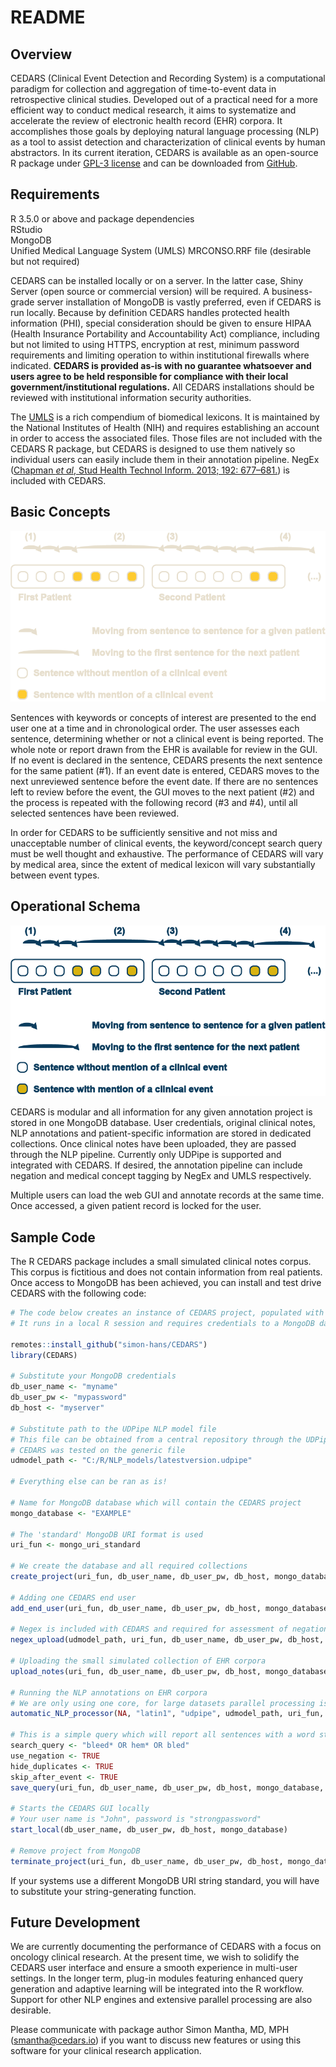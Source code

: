 # README

## Overview

CEDARS \(Clinical Event Detection and Recording System\) is a computational paradigm for collection and aggregation of time-to-event data in retrospective clinical studies. Developed out of a practical need for a more efficient way to conduct medical research, it aims to systematize and accelerate the review of electronic health record \(EHR\) corpora. It accomplishes those goals by deploying natural language processing \(NLP\) as a tool to assist detection and characterization of clinical events by human abstractors. In its current iteration, CEDARS is available as an open-source R package under [GPL-3 license](https://www.gnu.org/licenses/gpl-3.0.en.html) and can be downloaded from [GitHub](https://github.com/simon-hans/CEDARS).

## Requirements

R 3.5.0 or above and package dependencies  
 RStudio  
 MongoDB  
 Unified Medical Language System \(UMLS\) MRCONSO.RRF file \(desirable but not required\)

CEDARS can be installed locally or on a server. In the latter case, Shiny Server \(open source or commercial version\) will be required. A business-grade server installation of MongoDB is vastly preferred, even if CEDARS is run locally. Because by definition CEDARS handles protected health information \(PHI\), special consideration should be given to ensure HIPAA \(Health Insurance Portability and Accountability Act\) compliance, including but not limited to using HTTPS, encryption at rest, minimum password requirements and limiting operation to within institutional firewalls where indicated. **CEDARS is provided as-is with no guarantee whatsoever and users agree to be held responsible for compliance with their local government/institutional regulations.** All CEDARS installations should be reviewed with institutional information security authorities.

The [UMLS](https://www.nlm.nih.gov/research/umls/index.html) is a rich compendium of biomedical lexicons. It is maintained by the National Institutes of Health \(NIH\) and requires establishing an account in order to access the associated files. Those files are not included with the CEDARS R package, but CEDARS is designed to use them natively so individual users can easily include them in their annotation pipeline. NegEx \([Chapman _et al_, Stud Health Technol Inform. 2013; 192: 677–681.](https://pubmed.ncbi.nlm.nih.gov/23920642/)\) is included with CEDARS.

## Basic Concepts

![flowpic](.gitbook/assets/GitHub%20Schema%202%20A%20new%20color.png)

Sentences with keywords or concepts of interest are presented to the end user one at a time and in chronological order. The user assesses each sentence, determining whether or not a clinical event is being reported. The whole note or report drawn from the EHR is available for review in the GUI. If no event is declared in the sentence, CEDARS presents the next sentence for the same patient \(\#1\). If an event date is entered, CEDARS moves to the next unreviewed sentence before the event date. If there are no sentences left to review before the event, the GUI moves to the next patient \(\#2\) and the process is repeated with the following record \(\#3 and \#4\), until all selected sentences have been reviewed.

In order for CEDARS to be sufficiently sensitive and not miss and unacceptable number of clinical events, the keyword/concept search query must be well thought and exhaustive. The performance of CEDARS will vary by medical area, since the extent of medical lexicon will vary substantially between event types.

## Operational Schema

![conceptpic](docs/pics/GitHub%20Schema%202%20B%20blue%20&%20gold.png)

CEDARS is modular and all information for any given annotation project is stored in one MongoDB database. User credentials, original clinical notes, NLP annotations and patient-specific information are stored in dedicated collections. Once clinical notes have been uploaded, they are passed through the NLP pipeline. Currently only UDPipe is supported and integrated with CEDARS. If desired, the annotation pipeline can include negation and medical concept tagging by NegEx and UMLS respectively.

Multiple users can load the web GUI and annotate records at the same time. Once accessed, a given patient record is locked for the user.

## Sample Code

The R CEDARS package includes a small simulated clinical notes corpus. This corpus is fictitious and does not contain information from real patients. Once access to MongoDB has been achieved, you can install and test drive CEDARS with the following code:

```r
# The code below creates an instance of CEDARS project, populated with fictitious EHR corpora.
# It runs in a local R session and requires credentials to a MongoDB database system, which can be run locally but usually on a separate server.

remotes::install_github("simon-hans/CEDARS")
library(CEDARS)

# Substitute your MongoDB credentials
db_user_name <- "myname"
db_user_pw <- "mypassword"
db_host <- "myserver"

# Substitute path to the UDPipe NLP model file
# This file can be obtained from a central repository through the UDPipe package, or you can train your own model
# CEDARS was tested on the generic file
udmodel_path <- "C:/R/NLP_models/latestversion.udpipe"

# Everything else can be ran as is!

# Name for MongoDB database which will contain the CEDARS project
mongo_database <- "EXAMPLE"

# The 'standard' MongoDB URI format is used
uri_fun <- mongo_uri_standard

# We create the database and all required collections
create_project(uri_fun, db_user_name, db_user_pw, db_host, mongo_database, "CEDARS Example Project", "Dr Smith")

# Adding one CEDARS end user
add_end_user(uri_fun, db_user_name, db_user_pw, db_host, mongo_database, "John", "strongpassword")

# Negex is included with CEDARS and required for assessment of negation
negex_upload(udmodel_path, uri_fun, db_user_name, db_user_pw, db_host, mongo_database)

# Uploading the small simulated collection of EHR corpora
upload_notes(uri_fun, db_user_name, db_user_pw, db_host, mongo_database, simulated_patients)

# Running the NLP annotations on EHR corpora
# We are only using one core, for large datasets parallel processing is faster
automatic_NLP_processor(NA, "latin1", "udpipe", udmodel_path, uri_fun, db_user_name, db_user_pw, db_host, mongo_database, max_n_grams_length = 0, negex_depth = 6, select_cores = 1)

# This is a simple query which will report all sentences with a word starting in "bleed" or "hem", or an exact match for "bled"
search_query <- "bleed* OR hem* OR bled"
use_negation <- TRUE
hide_duplicates <- TRUE
skip_after_event <- TRUE
save_query(uri_fun, db_user_name, db_user_pw, db_host, mongo_database, search_query, use_negation, hide_duplicates, skip_after_event)

# Starts the CEDARS GUI locally
# Your user name is "John", password is "strongpassword"
start_local(db_user_name, db_user_pw, db_host, mongo_database)

# Remove project from MongoDB
terminate_project(uri_fun, db_user_name, db_user_pw, db_host, mongo_database)
```

If your systems use a different MongoDB URI string standard, you will have to substitute your string-generating function.

## Future Development

We are currently documenting the performance of CEDARS with a focus on oncology clinical research. At the present time, we wish to solidify the CEDARS user interface and ensure a smooth experience in multi-user settings. In the longer term, plug-in modules featuring enhanced query generation and adaptive learning will be integrated into the R workflow. Support for other NLP engines and extensive parallel processing are also desirable.

Please communicate with package author Simon Mantha, MD, MPH \([smantha@cedars.io](mailto:smantha@cedars.io)\) if you want to discuss new features or using this software for your clinical research application.

